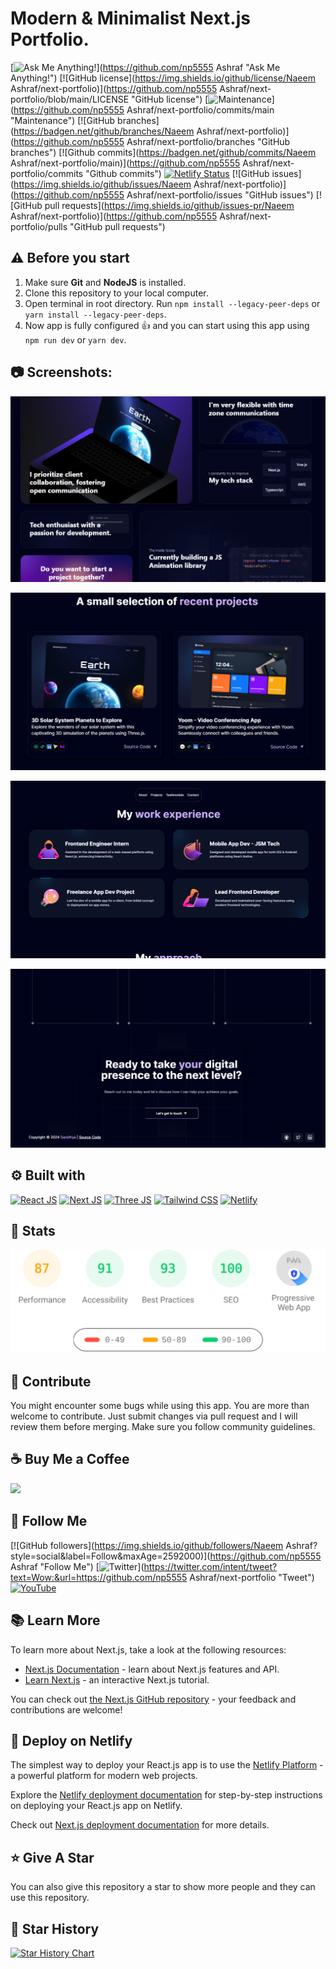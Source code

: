 # Modern & Minimalist Next.js Portfolio.



[![Ask Me Anything!](https://img.shields.io/badge/Ask%20me-anything-1abc9c.svg)](https://github.com/np5555 Ashraf "Ask Me Anything!")
[![GitHub license](https://img.shields.io/github/license/Naeem Ashraf/next-portfolio)](https://github.com/np5555 Ashraf/next-portfolio/blob/main/LICENSE "GitHub license")
[![Maintenance](https://img.shields.io/badge/Maintained%3F-yes-green.svg)](https://github.com/np5555 Ashraf/next-portfolio/commits/main "Maintenance")
[![GitHub branches](https://badgen.net/github/branches/Naeem Ashraf/next-portfolio)](https://github.com/np5555 Ashraf/next-portfolio/branches "GitHub branches")
[![Github commits](https://badgen.net/github/commits/Naeem Ashraf/next-portfolio/main)](https://github.com/np5555 Ashraf/next-portfolio/commits "Github commits")
[![Netlify Status](https://api.netlify.com/api/v1/badges/c26959a9-0124-4f3c-87ac-0cd3e6de5ab4/deploy-status)](https://portfolionext-js.netlify.app/ "Netlify Status")
[![GitHub issues](https://img.shields.io/github/issues/Naeem Ashraf/next-portfolio)](https://github.com/np5555 Ashraf/next-portfolio/issues "GitHub issues")
[![GitHub pull requests](https://img.shields.io/github/issues-pr/Naeem Ashraf/next-portfolio)](https://github.com/np5555 Ashraf/next-portfolio/pulls "GitHub pull requests")

## ⚠️ Before you start

1. Make sure **Git** and **NodeJS** is installed.
2. Clone this repository to your local computer.
3. Open terminal in root directory. Run `npm install --legacy-peer-deps` or `yarn install --legacy-peer-deps`.
4. Now app is fully configured :+1: and you can start using this app using `npm run dev` or `yarn dev`.

## :camera: Screenshots:

![Modern UI/UX](/.github/images/img1.png "Modern UI/UX")

![Project Showcase](/.github/images/img2.png "Project Showcase")

![Work Experience](/.github/images/img3.png "Work Experience")

![Build with Tailwind CSS](/.github/images/img4.png "Build with Tailwind CSS")

## :gear: Built with

[![React JS](https://skillicons.dev/icons?i=react "React JS")](https://react.dev/ "React JS") [![Next JS](https://skillicons.dev/icons?i=next "Next JS")](https://nextjs.org/ "Next JS") [![Three JS](https://skillicons.dev/icons?i=threejs "Three JS")](https://threejs.org/ "Three JS") [![Tailwind CSS](https://skillicons.dev/icons?i=tailwind "Tailwind CSS")](https://tailwindcss.com/ "Tailwind CSS") [![Netlify](https://skillicons.dev/icons?i=netlify "Netlify")](https://netlify.app/ "Netlify")

## :wrench: Stats

[![Stats for this App](/.github/images/stats.svg "Stats for this App")](https://pagespeed.web.dev/analysis?url=https://portfolionext-js.netlify.app/ "Stats for this App")

## :raised_hands: Contribute

You might encounter some bugs while using this app. You are more than welcome to contribute. Just submit changes via pull request and I will review them before merging. Make sure you follow community guidelines.

## :coffee: Buy Me a Coffee

[<img src="https://img.shields.io/badge/Buy_Me_A_Coffee-FFDD00?style=for-the-badge&logo=buy-me-a-coffee&logoColor=black" width="200" />](https://www.buymeacoffee.com/sanidhy "Buy me a Coffee")

## :rocket: Follow Me

[![GitHub followers](https://img.shields.io/github/followers/Naeem Ashraf?style=social&label=Follow&maxAge=2592000)](https://github.com/np5555 Ashraf "Follow Me")
[![Twitter](https://img.shields.io/twitter/url?style=social&url=https%3A%2F%2Ftwitter.com%2FTechnicalShubam)](https://twitter.com/intent/tweet?text=Wow:&url=https://github.com/np5555 Ashraf/next-portfolio "Tweet")
[![YouTube](https://img.shields.io/badge/YouTube-FF0000?style=for-the-badge&logo=youtube&logoColor=white)](https://www.youtube.com/@OPGAMER. "Subscribe my Channel")

## :books: Learn More

To learn more about Next.js, take a look at the following resources:

- [Next.js Documentation](https://nextjs.org/docs) - learn about Next.js features and API.
- [Learn Next.js](https://nextjs.org/learn) - an interactive Next.js tutorial.

You can check out [the Next.js GitHub repository](https://github.com/vercel/next.js/) - your feedback and contributions are welcome!

## :page_with_curl: Deploy on Netlify

The simplest way to deploy your React.js app is to use the [Netlify Platform](https://app.netlify.com/start) - a powerful platform for modern web projects.

Explore the [Netlify deployment documentation](https://docs.netlify.com/site-deploys/create-deploys) for step-by-step instructions on deploying your React.js app on Netlify.

Check out [Next.js deployment documentation](https://nextjs.org/docs/deployment) for more details.

## :star: Give A Star

You can also give this repository a star to show more people and they can use this repository.

## :star2: Star History

<a href="https://star-history.com/#Naeem Ashraf/next-portfolio&Timeline">
  <picture>
    <source media="(prefers-color-scheme: dark)" srcset="https://api.star-history.com/svg?repos=Naeem Ashraf/next-portfolio&type=Timeline&theme=dark" />
    <source media="(prefers-color-scheme: light)" srcset="https://api.star-history.com/svg?repos=Naeem Ashraf/next-portfolio&type=Timeline" />
    <img alt="Star History Chart" src="https://api.star-history.com/svg?repos=Naeem Ashraf/next-portfolio&type=Timeline" />
  </picture>
</a>
